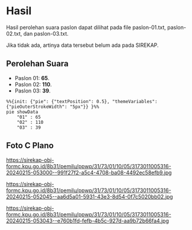# Hasil

Hasil perolehan suara paslon dapat dilihat pada file paslon-01.txt, paslon-02.txt, dan paslon-03.txt.

Jika tidak ada, artinya data tersebut belum ada pada SIREKAP.

## Perolehan Suara

 * Paslon 01: **65**.
 * Paslon 02: **110**.
 * Paslon 03: **39**.

```mermaid
%%{init: {"pie": {"textPosition": 0.5}, "themeVariables": {"pieOuterStrokeWidth": "5px"}} }%%
pie showData
    "01" : 65
    "02" : 110
    "03" : 39
```
## Foto C Plano

https://sirekap-obj-formc.kpu.go.id/8b31/pemilu/ppwp/31/73/01/10/05/3173011005316-20240215-053000--991f27f2-a5c4-4708-ba08-4492ec58efb9.jpg

https://sirekap-obj-formc.kpu.go.id/8b31/pemilu/ppwp/31/73/01/10/05/3173011005316-20240215-052045--aa6d5a01-5931-43e3-8d54-0f7c5020bb02.jpg

https://sirekap-obj-formc.kpu.go.id/8b31/pemilu/ppwp/31/73/01/10/05/3173011005316-20240215-053043--e760b1fd-fefb-4b5c-927d-aa9b72b66fa4.jpg
